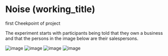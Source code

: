 # Noise (working_title)
first Cheekpoint of project 



The experiment starts with participants being told that they own a business and that the persons in the image below are their salespersons. 


![image](https://github.com/yoavger/noise_or_underfit/blob/main/plots/method.png)
![image](https://github.com/yoavger/noise_or_underfit/blob/main/plots/roc_0.png)
![image](https://github.com/yoavger/noise_or_underfit/blob/main/plots/bar_plot.png)
![image](https://github.com/yoavger/noise_or_underfit/blob/main/plots/noise_2.png)







